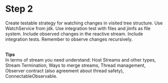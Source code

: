 
# Step 2

Create testable strategy for watching changes in visited tree structure. Use WatchService from jdk.
Use integration test with files and jimfs as file system.
Include observed changes in the reactive stream.
Include integration tests. Remember to observe changes recursively.
<br /><br />

**Tips**<br />
In terms of stream you need understand: Host Streams and other types, Stream Termination, Ways to merge streams,
Thread management, Observer contract (also agreement about thread safety), ConnectableObservable.